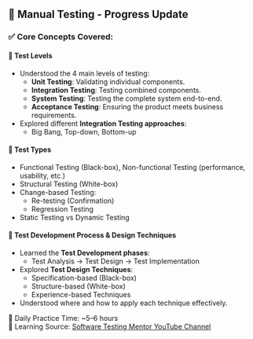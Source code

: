 ## 📘 Manual Testing - Progress Update

### ✅ Core Concepts Covered:

#### 🔹 Test Levels
- Understood the 4 main levels of testing: 
  - **Unit Testing**: Validating individual components.
  - **Integration Testing**: Testing combined components.
  - **System Testing**: Testing the complete system end-to-end.
  - **Acceptance Testing**: Ensuring the product meets business requirements.
- Explored different **Integration Testing approaches**:
  - Big Bang, Top-down, Bottom-up

#### 🔹 Test Types
- Functional Testing (Black-box), Non-functional Testing (performance, usability, etc.)
- Structural Testing (White-box)
- Change-based Testing:
  - Re-testing (Confirmation)
  - Regression Testing
- Static Testing vs Dynamic Testing

#### 🔹 Test Development Process & Design Techniques
- Learned the **Test Development phases**:
  - Test Analysis → Test Design → Test Implementation
- Explored **Test Design Techniques**:
  - Specification-based (Black-box)
  - Structure-based (White-box)
  - Experience-based Techniques
- Understood where and how to apply each technique effectively.

📅 Daily Practice Time: ~5–6 hours  
🎯 Learning Source: [Software Testing Mentor YouTube Channel](https://www.youtube.com/@SoftwareTestingMentor)


